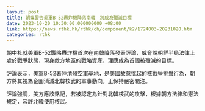 ```yaml
---
layout: post
title: 朝媒警告美軍B-52轟炸機降落南韓　將成為殲滅目標
date: 2023-10-20 10:30:00.000000000 +08:00
link: https://news.rthk.hk/rthk/ch/component/k2/1724003-20231020.htm
categories: rthk
---
```


朝中社就美軍B-52戰略轟炸機首次在南韓降落發表評論，威脅說朝鮮半島法律上處於戰爭狀態，現身敵方地區的戰略資產，理應成為首個被殲滅的目標。

評論表示，美軍B-52著陸清州空軍基地，是美國故意挑起的核戰爭挑釁行為，朝方將其視為企圖消滅北韓核武的軍事動向，正保持嚴密關注。

評論強調，美方應該銘記，若被認定為針對北韓核武的攻擊，根據朝方法律和憲法規定，容許北韓使用核武。
